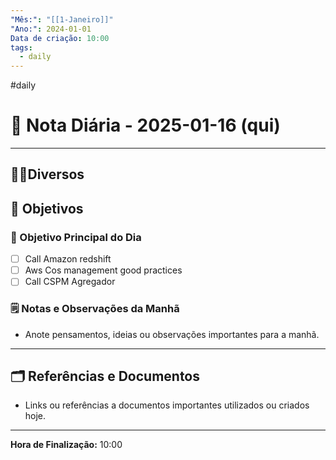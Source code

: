 ```yaml
---
"Mês:": "[[1-Janeiro]]"
"Ano:": 2024-01-01
Data de criação: 10:00
tags:
  - daily
---
```

#daily
# 📅 Nota Diária - 2025-01-16 (qui)
---
## 🤝🏻Diversos

## 🌄 Objetivos
### 🎯 Objetivo Principal do Dia
- [ ] Call Amazon redshift
- [ ] Aws Cos management good practices
- [ ] Call CSPM Agregador

### 🗒️ Notas e Observações da Manhã
- Anote pensamentos, ideias ou observações importantes para a manhã.
---
## 🗂️ Referências e Documentos
- Links ou referências a documentos importantes utilizados ou criados hoje.

---

**Hora de Finalização:** 10:00
